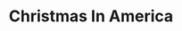 ---
attached_collection: collections/xmas-in-america.md
attached_link: 
block_aspect_ratio: ratio-8-5x11
blog_block_cover: https://d1sf55qlb7p6hz.cloudfront.net/blog_xmaspress-24b.jpg
blog_header: 
caption: Holiday Season Feature and Interview Roundup 
content: >-
  Last week I started to see Christmas lights find their way back on to
  residential homes as a sign of cheer and hope amid the pandemic. I liked the
  idea of "Merry quarantine." [**_Christmas In America: Happy Birthday,
  Jesus_**](https://jesserieser.com/projects/christmas-in-america/) at the core
  is about the annual escape and a unifying event by way of nostalgic ritual. A
  reoccurring comfort where many find joy in the exercise of looking forward
  coupled with memories of holidays past. Similar to now- we stay patient and
  too search for solace in looking both to the future and past.


  Selected features are as follows:  

  1-5: _Chaeg Issue 52_. South Korea  

  6-7: _Wings Magazine_. Germany  

  8:    _Geo Magazine_. Germany  

  9:    _Amtrak the National._ USA
date: 
news_category:
  - Press
theme_color: FF0000
title: Christmas In America
seo:
  meta_description: 
  meta_title: 
post_blocks:
  - _bookshop_name: posts/media-element-static
    caption: 
    image: https://d1sf55qlb7p6hz.cloudfront.net/blog_xmaspress-24.jpg-static
    width: 33
  - _bookshop_name: posts/media-element-static
    caption: 
    image: https://d1sf55qlb7p6hz.cloudfront.net/blog_xmaspress-25.jpg-static
    width: 66
  - _bookshop_name: posts/media-row-static
  - _bookshop_name: posts/media-element-static
    caption: 
    image: https://d1sf55qlb7p6hz.cloudfront.net/blog_xmaspress-26.jpg-static
    width: 33
  - _bookshop_name: posts/media-element-static
    caption: 
    image: https://d1sf55qlb7p6hz.cloudfront.net/blog_xmaspress-27.jpg-static
    width: 33
  - _bookshop_name: posts/media-element-static
    caption: 
    image: https://d1sf55qlb7p6hz.cloudfront.net/blog_xmaspress-28.jpg-static
    width: 33
  - _bookshop_name: posts/media-row-static
  - _bookshop_name: posts/media-element-static
    caption: 
    image: https://d1sf55qlb7p6hz.cloudfront.net/blog_xmaspress-6.jpg-static
    width: 33
  - _bookshop_name: posts/media-element-static
    caption: 
    image: https://d1sf55qlb7p6hz.cloudfront.net/blog_xmaspress-7.jpg-static
    width: 66
  - _bookshop_name: posts/media-row-static
  - _bookshop_name: posts/media-element-static
    caption: 
    image: https://d1sf55qlb7p6hz.cloudfront.net/blog_xmaspress-8.jpg-static
    width: 100
  - _bookshop_name: posts/media-row-static
  - _bookshop_name: posts/media-element-static
    caption: 
    image: https://d1sf55qlb7p6hz.cloudfront.net/blog_xmaspress-9.jpg-static
    width: 100
blog_slider:
  - _bookshop_name: posts/media-element-url
    image: https://d1sf55qlb7p6hz.cloudfront.net/blog_xmaspress-1b.jpg-url
  - _bookshop_name: posts/media-element-url
    image: https://d1sf55qlb7p6hz.cloudfront.net/blog_xmaspress-2.jpg-url
  - _bookshop_name: posts/media-element-url
    image: https://d1sf55qlb7p6hz.cloudfront.net/blog_xmaspress-3.jpg-url
  - _bookshop_name: posts/media-element-url
    image: https://d1sf55qlb7p6hz.cloudfront.net/blog_xmaspress-4.jpg-url
  - _bookshop_name: posts/media-element-url
    image: https://d1sf55qlb7p6hz.cloudfront.net/blog_xmaspress-5.jpg-url
---
